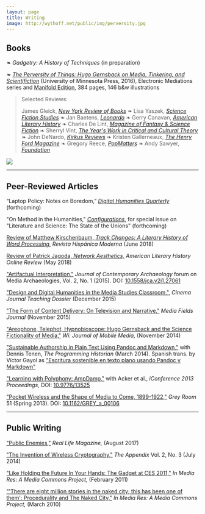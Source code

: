 ```yaml
---
layout: page
title: Writing
image: http://wythoff.net/public/img/perversity.jpg
---
```


## Books

❧ _Gadgetry: A History of Techniques_ (in preparation)

❧ [*The Perversity of Things: Hugo Gernsback on Media, Tinkering, and Scientifiction*](https://www.upress.umn.edu/book-division/books/the-perversity-of-things) (University of Minnesota Press, 2016), Electronic Mediations series and [Manifold Edition](https://manifold.umn.edu/project/the-perversity-of-things), 384 pages, 146 b&w illustrations

> Selected Reviews:
>
> James Gleick, [*New York Review of Books*](http://www.nybooks.com/daily/2017/01/31/hugo-gernsback-making-of-future-man/) ❧ Lisa Yaszek, [*Science Fiction Studies*](http://wythoff.net/pdf/yaszek_review.pdf) ❧ Jan Baetens, [*Leonardo*](https://www.leonardo.info/review/2017/02/review-of-the-perversity-of-things-hugo-gernsback-on-media-tinkering-and) ❧ Gerry Canavan, [*American Literary History*](http://wythoff.net/pdf/canavan_review.pdf) ❧ Charles De Lint, [*Magazine of Fantasy & Science Fiction*](/pdf/delint_review.pdf) ❧ Sherryl Vint, [*The Year's Work in Critical and Cultural Theory*](http://wythoff.net/pdf/vint_review.pdf) ❧ John DeNardo, [*Kirkus Reviews*](https://www.kirkusreviews.com/features/learn-more-about-creators-science-fiction/) ❧ Kristen Gallerneaux, [*The Henry Ford Magazine*](http://wythoff.net/pdf/fordmuseum_review.pdf) ❧ Gregory Reece, [*PopMatters*](http://www.popmatters.com/review/hugh-gernsback-the-perversity-of-things-by-grant-wythoff/) ❧ Andy Sawyer, [*Foundation*](http://wythoff.net/pdf/sawyer_review.pdf)

<!-- Angelo Paura, [*Motherboard Italy (Vice)*](https://motherboard.vice.com/it/article/profilo-hugo-gernsback-amazing-stories / https://medium.com/italia/hugo-gernsback-luomo-che-ci-ha-fatto-innamorare-del-futuro-ec2fb2fbeebf#.j9f1l9x5y) ❧ Aurelio Cianciotta, [*Neural*](http://neural.it/2017/05/edited-by-grant-wythoff-the-perversity-of-things-hugo-gernsback-on-media-tinkering-and-scientifiction/) -->

![](/public/img/perversity_sample.jpg)

***********

## Peer-Reviewed Articles

“Laptop Policy: Notes on Boredom,” [*Digital Humanities Quarterly*](http://www.digitalhumanities.org/dhq/) (forthcoming)

"On Method in the Humanities," [*Configurations*](https://www.press.jhu.edu/journals/configurations), for special issue on "Literature and Science: The State of the Unions" (forthcoming)

[Review of Matthew Kirschenbaum, *Track Changes: A Literary History of Word Processing,*](http://wythoff.net/pdf/kirschenbaum_review.pdf) *Revista Hispánica Moderna* (June 2018)

[Review of Patrick Jagoda, *Network Aesthetics,*](https://academic.oup.com/DocumentLibrary/ALH/Online%20Review%20Series%2015/15Grant%20Wythoff.pdf) *American Literary History Online Review* (May 2018)

["Artifactual Interpretation,"](http://wythoff.net/pdf/Wythoff_2015_Artifactual_Interpretation.pdf) *Journal of Contemporary Archaeology* forum on Media Archaeologies, Vol. 2, No. 1 (2015). DOI: [10.1558/jca.v2i1.27061](http://dx.doi.org/10.1558/jca.v2i1.27061)

["Design and Digital Humanities in the Media Studies Classroom,"](http://www.teachingmedia.org/design-and-dh-in-the-media-studies-classroom/), *Cinema Journal Teaching Dossier* (December 2015)

["The Form of Content Delivery: On Television and Narrative,"](http://mediafieldsjournal.squarespace.com/the-form-of-content-delivery/) *Media Fields Journal* (November 2015)

["Areophone, Telephot, Hypnobioscope: Hugo Gernsback and the Science Fictionality of Media,"](http://wi.mobilities.ca/grant-wythoff-aerophone-telephot-hypnobioscope-hugo-gernsbacks-media-theory/) *Wi: Journal of Mobile Media,* (November 2014)

["Sustainable Authorship in Plain Text Using Pandoc and Markdown,"](http://programminghistorian.org/lessons/sustainable-authorship-in-plain-text-using-pandoc-and-markdown) with Dennis Tenen, *The Programming Historian* (March 2014). Spanish trans. by Víctor Gayol as ["Escritura sostenible en texto plano usando Pandoc y Markdown"](https://programminghistorian.org/es/lecciones/escritura-sostenible-usando-pandoc-y-markdown)

["Learning with Polyphony: AmpDamp,"](https://www.ideals.illinois.edu/bitstream/handle/2142/42533/525.pdf) with Acker et al., *iConference 2013 Proceedings,* DOI: [10.9776/13525](http://hdl.handle.net/2142/42533)

["Pocket Wireless and the Shape of Media to Come, 1899-1922,"](http://wythoff.net/pdf/Wythoff_2013_Pocket_Wireless_and_the_Shape_of_Media_to_Come,_1899–1922.pdf) *Grey Room* 51 (Spring 2013). DOI: [10.1162/GREY_a_00106](http://dx.doi.org/10.1162/GREY_a_00106)

***********

## Public Writing

["Public Enemies,"](http://reallifemag.com/public-enemies/) *Real Life Magazine,* (August 2017)

["The Invention of Wireless Cryptography,"](http://theappendix.net/issues/2014/7/the-invention-of-wireless-cryptography) *The Appendix* Vol. 2, No. 3 (July 2014)

["Like Holding the Future In Your Hands: The Gadget at CES 2011,"](http://mediacommons.futureofthebook.org/imr/2011/01/12/holding-future-your-hands-gadget-ces-2011) *In Media Res: A Media Commons Project,* (February 2011)

["'There are eight million stories in the naked city; this has been one of them': Procedurality and The Naked City,"](http://mediacommons.futureofthebook.org/imr/2010/03/10/there-are-eight-million-stories-naked-city-has-been-one-them-procedurality-and-naked-city) *In Media Res: A Media Commons Project,* (March 2010)
